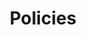 ---
title: "Policies"
linkTitle: "Policies"
weight: 10
description: >
  What is required to access DAIC?
---